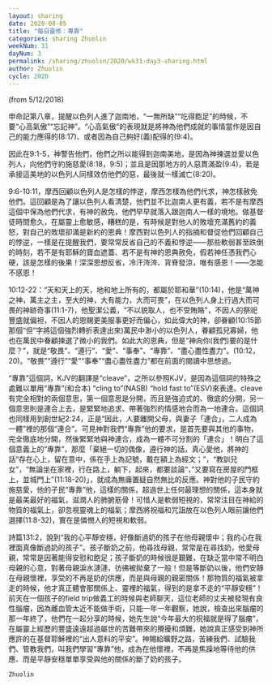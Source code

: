 ```yaml
---
layout: sharing
date: 2020-08-05
title: "每日靈修：專靠"
categories: sharing Zhuolin
weekNum: 31
dayNum: 3
permalink: /sharing/zhuolin/2020/wk31-day3-sharing.html
author: Zhuolin
cycle: 2020
---
```

(from 5/12/2018)

申命記第八章，提醒以色列人進了迦南地，“一無所缺”“吃得飽足”的時候，不要“心高氣傲”“忘記神”。“心高氣傲”的表現就是將神為他們成就的事情當作是因自己的能力應得的(8:17)、或者因為自己夠好(義)配得的(9:4)。  

因此在9:1-5，神警告他們，他們之所以能得到迦南美地，是因為神揀選並愛以色列人，向他們守約施慈愛(8:18，9:5)；並且是因那地方的人惡貫滿盈(9:4)，若是承接這美地的以色列人同樣效仿他們的惡，最後就一樣滅亡(8:20)。  

9:6-10:11，摩西回顧以色列人是怎樣的悖逆，摩西怎樣為他們代求，神怎樣赦免他們。這回顧是為了讓以色列人看清楚，他們並不比迦南人更有義，若不是有摩西這個中保為他們代求，有神的赦免，他們早早就落入跟迦南人一樣的境地。做基督徒時間愈久，在屬靈上愈敏感，糟糕的是，有時候是對他人的敗壞充滿舊約的義怒，對自己的敗壞卻滿是新約的恩典！摩西對以色列人的指摘和督促他們回顧自己的悖逆，一樣是在提醒我們，要常常反省自己的不義和悖逆——那些軟弱甚至跌倒的時刻，若不是有耶穌的寶血遮蓋、若不是有神的恩典赦免，假若神任憑我們心硬，該是怎樣的後果！深深思想反省，冷汗涔涔、背脊發涼，唯有感恩！——怎能不感恩！  

10:12-22：“天和天上的天，地和地上所有的，都屬於耶和華”(10:14)，他是“萬神之神，萬主之主，至大的神，大有能力，大而可畏”，在以色列人身上行過大而可畏的神跡奇事(11:1-7)，他聖潔公義，“不以貌取人，也不受賄賂”，不因人的祭祀豐盛就偏袒，不因人的恩賜更美服事更好而偏心，如此偉大的神，卻眷顧(10:15節那個“但”字將這個強烈轉折表達出來)萬民中渺小的以色列人，眷顧孤兒寡婦，他也在萬民中眷顧揀選了微小的我們。如此大的恩典，但是“神向你(我們)要的是什麼？”，就是“敬畏”、“遵行”、“愛”、“事奉”、“專靠”、“盡心盡性盡力”。(10:12，20)。“敬畏”“遵行”“愛”“事奉”“盡心盡性盡力”都在前面的閱讀中思想過。  

“專靠”這個詞，KJV的翻譯是“cleave”，之所以參照KJV，是因為這個詞的特殊之處難以單用“專靠”(和合本) “cling to”(NASB) “hold fast to”(ESV)來表達。cleave有完全相對的兩個意思，第一個意思是分開，而且是強迫式的、徹底的分開，另一個意思則是連合上去，是緊緊地追求、帶著強烈的情感地合而為一地連合。這個詞也同樣用到創世紀2:24，正是“因此，人要離開父母，與妻子「連合」，二人成為一體”裡的那個“連合”。可見神對我們“專靠”他的要求，是首先要與其他的事物，完全徹底地分開，然後緊緊地與神連合，成為一體不可分割的「連合」！明白了這個意義上的“專靠”，那麼「棄絕一切的偶像，遵行神的話，真心愛他，將神的話“存在心上，留在意中，係在手上為記號，戴在額上為經文；”，“教訓兒女”，“無論坐在家裡，行在路上，躺下，起來，都要談論“，”又要寫在房屋的門框上，並城門上”(11:18-20)」，就成為無庸置疑自然無比的反應。神對他的子民守約施慈愛，他的子民“專靠”他，這樣的關係，超過世上任何最理想的關係，這本身就是最美最好的福氣，滋潤人的肺腑筋骨！可惜人是軟弱短視的，常常注目在神給的物質的福氣上，卻忽視靈魂上的福氣；摩西將祝福和咒詛放在以色列人眼前讓他們選擇(11:8-32)，實在是憐憫人的短視和軟弱。  

詩篇131:2，說到“我的心平靜安穩，好像斷過奶的孩子在他母親懷中；我的心在我裡面真像斷過奶的孩子”。孩子斷奶之前，他尋找母親，常常是在尋找奶，他愛母親，常常是因著能得安慰和飽足；孩子斷奶的時候很是艱難，在缺乏當中常不明白母親的心意，對著母親淚水漣漣，彷彿被拋棄了一般！但是等斷奶以後，他們安靜在母親懷裡，享受的不再是奶的供應，而是與母親的親密關係！那物質的福氣被拿走的時候，他才真正體會那關係上、靈裡的福氣，得到的是拿不走的“平靜安穩”！前天在一個孩子的field trip做義工的時候與老師聊天，這位老師的丈夫被發現有良性腦瘤，因為離血管太近不能做手術，只能一年一年觀察，她說，檢查出來腦瘤的那一年終了，他們在一起分享的時候，她先生說“今年最大的祝福就是得了腦瘤”，在屬靈上經歷的豐盛遠遠超過屬世的苦難帶來的攪擾和煩難，她說真正感受到神所應許的在基督耶穌裡的“出人意料的平安”。神賜給曠野之路，苦練我們、試驗我們、管教我們，叫我們學習“專靠”他，成為在他懷裡，不再是焦躁地等待他的供應、而是平靜安穩單單享受與他的關係的斷了奶的孩子。  

`Zhuolin`  

